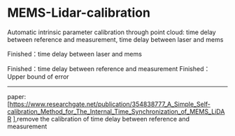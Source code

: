 # MEMS-Lidar-calibration
Automatic intrinsic parameter calibration through point cloud: time delay between reference and measurement, time delay between laser and mems

Finished：time delay between laser and mems

Finished：time delay between reference and measurement
Finished：Upper bound of error 

---------------------------------
paper: [https://www.researchgate.net/publication/354838777_A_Simple_Self-calibration_Method_for_The_Internal_Time_Synchronization_of_MEMS_LiDAR ],remove the calibration of time delay between reference and measurement


